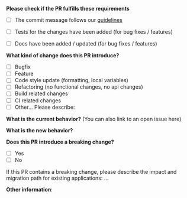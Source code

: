 **Please check if the PR fulfills these requirements**

- [ ] The commit message follows our [guidelines](https://github.com/talend/dataflow-ee/blob/master/CONTRIBUTING.md#commit-message-format)
- [ ] Tests for the changes have been added (for bug fixes / features)
- [ ] Docs have been added / updated (for bug fixes / features)


**What kind of change does this PR introduce?**

- [ ] Bugfix
- [ ] Feature
- [ ] Code style update (formatting, local variables)
- [ ] Refactoring (no functional changes, no api changes)
- [ ] Build related changes
- [ ] CI related changes
- [ ] Other... Please describe:

**What is the current behavior?** (You can also link to an open issue here)



**What is the new behavior?**



**Does this PR introduce a breaking change?**

- [ ] Yes
- [ ] No

If this PR contains a breaking change, please describe the impact and migration path for existing applications: ...


**Other information**:
